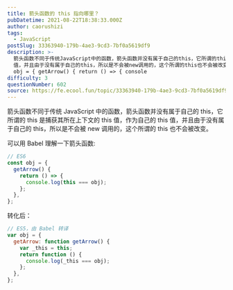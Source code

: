 ```yaml
---
title: 箭头函数的 this 指向哪⾥？
pubDatetime: 2021-08-22T18:38:33.000Z
author: caorushizi
tags:
  - JavaScript
postSlug: 33363940-179b-4ae3-9cd3-7bf0a5619df9
description: >-
  箭头函数不同于传统JavaScript中的函数，箭头函数并没有属于⾃⼰的this，它所谓的this是捕获其所在上下⽂的 this 值，作为⾃⼰的 this
  值，并且由于没有属于⾃⼰的this，所以是不会被new调⽤的，这个所谓的this也不会被改变。 可以⽤Babel理解⼀下箭头函数: // ES6 const
  obj = { getArrow() { return () => { console
difficulty: 3
questionNumber: 602
source: https://fe.ecool.fun/topic/33363940-179b-4ae3-9cd3-7bf0a5619df9
---
```


箭头函数不同于传统 JavaScript 中的函数，箭头函数并没有属于⾃⼰的 this，它所谓的 this 是捕获其所在上下⽂的 this 值，作为⾃⼰的 this 值，并且由于没有属于⾃⼰的 this，所以是不会被 new 调⽤的，这个所谓的 this 也不会被改变。

可以⽤ Babel 理解⼀下箭头函数:

```js
// ES6
const obj = {
  getArrow() {
    return () => {
      console.log(this === obj);
    };
  },
};
```

转化后：

```js
// ES5，由 Babel 转译
var obj = {
  getArrow: function getArrow() {
    var _this = this;
    return function () {
      console.log(_this === obj);
    };
  },
};
```
